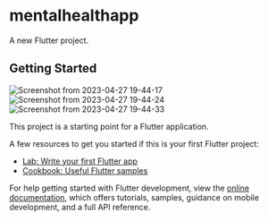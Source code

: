 # mentalhealthapp

A new Flutter project.

## Getting Started
![Screenshot from 2023-04-27 19-44-17](https://user-images.githubusercontent.com/96146424/234938734-b7139678-10be-4d6a-98a4-3119f09c78aa.png)
![Screenshot from 2023-04-27 19-44-24](https://user-images.githubusercontent.com/96146424/234939524-3f5f7e96-6e55-45d9-8b40-57ff5838cf67.png)
![Screenshot from 2023-04-27 19-44-33](https://user-images.githubusercontent.com/96146424/234938807-2dd271b5-5ff1-41a6-a2ce-2c0d411f4a77.png)
 

This project is a starting point for a Flutter application.

A few resources to get you started if this is your first Flutter project:

- [Lab: Write your first Flutter app](https://docs.flutter.dev/get-started/codelab)
- [Cookbook: Useful Flutter samples](https://docs.flutter.dev/cookbook)

For help getting started with Flutter development, view the
[online documentation](https://docs.flutter.dev/), which offers tutorials,
samples, guidance on mobile development, and a full API reference.
